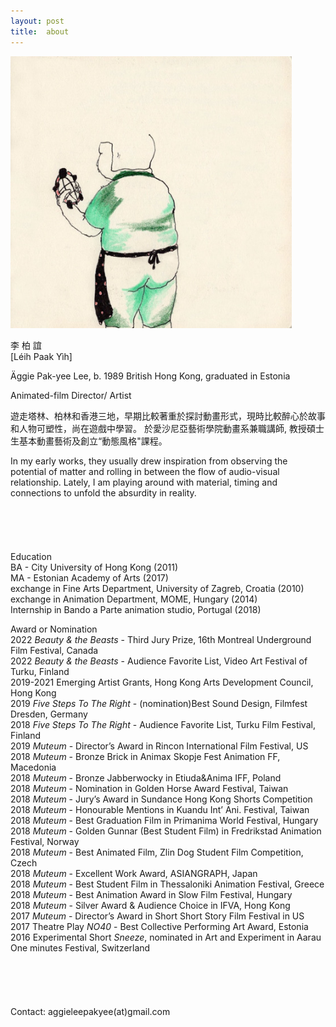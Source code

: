 ```yaml
---
layout: post
title:  about
---
```



<img src="./assets/images/about/about001.jpg" alt="Äggies headshot" width="450"/>  


李 柏 誼   
[Léih Paak Yìh]

Äggie Pak-yee Lee, b. 1989 British Hong Kong, graduated in Estonia

Animated-film Director/ Artist

遊走塔林、柏林和香港三地，早期比較著重於探討動畫形式，現時比較醉心於故事和人物可塑性，尚在遊戲中學習。
於愛沙尼亞藝術學院動畫系兼職講師, 教授碩士生基本動畫藝術及創立“動態風格"課程。

In my early works, they usually drew inspiration from observing the potential of matter and rolling in between the flow of audio-visual relationship. Lately, I am playing around with material, timing and connections to unfold the absurdity in reality.
<br>
<br>
<br>
<br>
<br>
<br>
Education   
BA - City University of Hong Kong (2011)  
MA - Estonian Academy of Arts (2017)  
exchange in Fine Arts Department, University of Zagreb, Croatia (2010)  
exchange in Animation Department, MOME, Hungary (2014)  
Internship in Bando a Parte animation studio, Portugal (2018)  

Award or Nomination   
2022 *Beauty & the Beasts* - Third Jury Prize, 16th Montreal Underground Film Festival, Canada   
2022 *Beauty & the Beasts* - Audience Favorite List, Video Art Festival of Turku, Finland   
2019-2021 Emerging Artist Grants, Hong Kong Arts Development Council, Hong Kong   
2019 *Five Steps To The Right* - (nomination)Best Sound Design, Filmfest Dresden, Germany   
2018 *Five Steps To The Right* - Audience Favorite List, Turku Film Festival, Finland   
2019 *Muteum* - Director’s Award in Rincon International Film Festival, US   
2018 *Muteum* - Bronze Brick in Animax Skopje Fest Animation FF, Macedonia   
2018 *Muteum* - Bronze Jabberwocky in Etiuda&Anima IFF, Poland   
2018 *Muteum* - Nomination in Golden Horse Award Festival, Taiwan   
2018 *Muteum* - Jury’s Award in Sundance Hong Kong Shorts Competition   
2018 *Muteum* - Honourable Mentions in Kuandu Int’ Ani. Festival, Taiwan   
2018 *Muteum* - Best Graduation Film in Primanima World Festival, Hungary   
2018 *Muteum* - Golden Gunnar (Best Student Film) in Fredrikstad Animation Festival, Norway   
2018 *Muteum* - Best Animated Film, Zlin Dog Student Film Competition, Czech   
2018 *Muteum* - Excellent Work Award, ASIANGRAPH, Japan   
2018 *Muteum* - Best Student Film in Thessaloniki Animation Festival, Greece   
2018 *Muteum* - Best Animation Award in Slow Film Festival, Hungary   
2018 *Muteum* - Silver Award & Audience Choice in IFVA, Hong Kong   
2017 *Muteum* - Director’s Award in Short Short Story Film Festival in US   
2017 Theatre Play *NO40* - Best Collective Performing Art Award, Estonia   
2016 Experimental Short *Sneeze*, nominated in Art and Experiment in Aarau One minutes Festival, Switzerland
<br>
<br>
<br>
<br>
<br>
<br>
Contact: aggieleepakyee(at)gmail.com